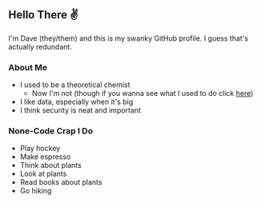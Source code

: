 ## Hello There ✌️

I'm Dave (they/them) and this is my swanky GitHub profile. I guess that's actually redundant.

### About Me

* I used to be a theoretical chemist
    * Now I'm not (though if you wanna see what I used to do click [here](https://scholar.google.com/citations?user=Fs839DwAAAAJ&hl=en))
* I like data, especially when it's big
* I think security is neat and important

### None-Code Crap I Do

* Play hockey
* Make espresso
* Think about plants
* Look at plants
* Read books about plants
* Go hiking
